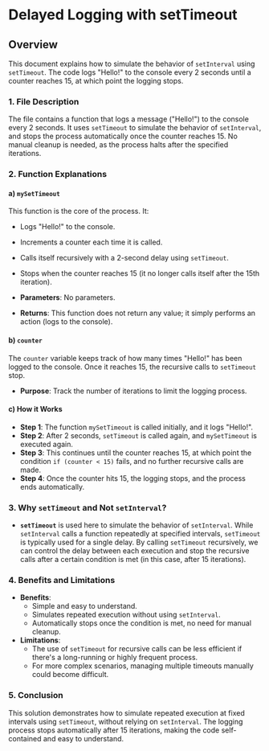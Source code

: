 # Delayed Logging with setTimeout

## Overview
This document explains how to simulate the behavior of `setInterval` using `setTimeout`. The code logs "Hello!" to the console every 2 seconds until a counter reaches 15, at which point the logging stops.

### 1. **File Description**
The file contains a function that logs a message ("Hello!") to the console every 2 seconds. It uses `setTimeout` to simulate the behavior of `setInterval`, and stops the process automatically once the counter reaches 15. No manual cleanup is needed, as the process halts after the specified iterations.

### 2. **Function Explanations**

#### a) **`mySetTimeout`**
This function is the core of the process. It:
- Logs "Hello!" to the console.
- Increments a counter each time it is called.
- Calls itself recursively with a 2-second delay using `setTimeout`.
- Stops when the counter reaches 15 (it no longer calls itself after the 15th iteration).

- **Parameters**: No parameters.
- **Returns**: This function does not return any value; it simply performs an action (logs to the console).

#### b) **`counter`**
The `counter` variable keeps track of how many times "Hello!" has been logged to the console. Once it reaches 15, the recursive calls to `setTimeout` stop.

- **Purpose**: Track the number of iterations to limit the logging process.

#### c) **How it Works**
- **Step 1**: The function `mySetTimeout` is called initially, and it logs "Hello!".
- **Step 2**: After 2 seconds, `setTimeout` is called again, and `mySetTimeout` is executed again.
- **Step 3**: This continues until the counter reaches 15, at which point the condition `if (counter < 15)` fails, and no further recursive calls are made.
- **Step 4**: Once the counter hits 15, the logging stops, and the process ends automatically.

### 3. **Why `setTimeout` and Not `setInterval`?**
- **`setTimeout`** is used here to simulate the behavior of `setInterval`. While `setInterval` calls a function repeatedly at specified intervals, `setTimeout` is typically used for a single delay. By calling `setTimeout` recursively, we can control the delay between each execution and stop the recursive calls after a certain condition is met (in this case, after 15 iterations).
  
### 4. **Benefits and Limitations**
- **Benefits**:
  - Simple and easy to understand.
  - Simulates repeated execution without using `setInterval`.
  - Automatically stops once the condition is met, no need for manual cleanup.
- **Limitations**:
  - The use of `setTimeout` for recursive calls can be less efficient if there's a long-running or highly frequent process.
  - For more complex scenarios, managing multiple timeouts manually could become difficult.

### 5. **Conclusion**
This solution demonstrates how to simulate repeated execution at fixed intervals using `setTimeout`, without relying on `setInterval`. The logging process stops automatically after 15 iterations, making the code self-contained and easy to understand.


